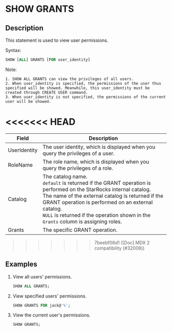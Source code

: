 # SHOW GRANTS

## Description

This statement is used to view user permissions.

Syntax:

```sql
SHOW [ALL] GRANTS [FOR user_identity]
```

Note:

```plain text
1. SHOW ALL GRANTS can view the privileges of all users. 
2. When user_identity is specified, the permissions of the user thus specified will be showed. Meanwhile, this user_identity must be created through CREATE USER command. 
3. When user_identity is not specified, the permissions of the current user will be showed. 
```

<<<<<<< HEAD
=======
| **Field**    | **Description**                                              |
| ------------ | ------------------------------------------------------------ |
| UserIdentity | The user identity, which is displayed when you query the privileges of a user. |
| RoleName     | The role name, which is displayed when you query the privileges of a role. |
| Catalog      | The catalog name.<br />`default` is returned if the GRANT operation is performed on the StarRocks internal catalog.<br />The name of the external catalog is returned if the GRANT operation is performed on an external catalog.<br />`NULL` is returned if the operation shown in the `Grants` column is assigning roles. |
| Grants       | The specific GRANT operation.                                |

>>>>>>> 7beebf08d1 ([Doc] MDX 2 compatibility (#32008))
## Examples

1. View all users' permissions.

    ```sql
    SHOW ALL GRANTS; 
    ```

2. View specified users' permissions.

    ```sql
    SHOW GRANTS FOR jack@'%';
    ```

3. View the current user's permissions.

    ```sql
    SHOW GRANTS;
    ```
